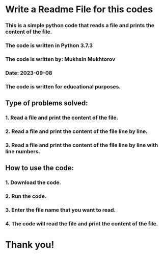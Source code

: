 # Write a Readme File for this codes

### This is a simple python code that reads a file and prints the content of the file. 
### The code is written in Python 3.7.3

### The code is written by: Mukhsin Mukhtorov
### Date: 2023-09-08

### The code is written for educational purposes.

## Type of problems solved:

### 1. Read a file and print the content of the file.
### 2. Read a file and print the content of the file line by line.
### 3. Read a file and print the content of the file line by line with line numbers.

## How to use the code:

### 1. Download the code.
### 2. Run the code.
### 3. Enter the file name that you want to read.
### 4. The code will read the file and print the content of the file.



# Thank you! 
